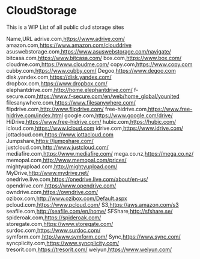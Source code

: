 # CloudStorage

This is a WIP List of all public clud storage sites

Name,URL
adrive.com,https://www.adrive.com/
amazon.com,https://www.amazon.com/clouddrive
asuswebstorage.com,https://www.asuswebstorage.com/navigate/
bitcasa.com,https://www.bitcasa.com/
box.com,https://www.box.com/
cloudme.com,https://www.cloudme.com/
copy.com,https://www.copy.com
cubby.com,https://www.cubby.com/
Degoo,https://www.degoo.com
disk.yandex.com,https://disk.yandex.com/
dropbox.com,https://www.dropbox.com/
elephantdrive.com,http://home.elephantdrive.com/
f-secure.com,https://www.f-secure.com/en/web/home_global/younited
filesanywhere.com,https://www.filesanywhere.com/
flipdrive.com,http://www.flipdrive.com/
free-hidrive.com,https://www.free-hidrive.com/index.html
google.com,https://www.google.com/drive/
HiDrive,https://www.free-hidrive.com/
hubic.com,https://hubic.com/
icloud.com,https://www.icloud.com
idrive.com,https://www.idrive.com/
jottacloud.com,https://www.jottacloud.com
Jumpshare,https://jumpshare.com/
justcloud.com,http://www.justcloud.com/
mediafire.com,https://www.mediafire.com/
mega.co.nz,https://mega.co.nz/
memopal.com,http://www.memopal.com/prices/
mightyupload.com,http://mightyupload.com/
MyDrive,http://www.mydrive.net/
onedrive.live.com,https://onedrive.live.com/about/en-us/
opendrive.com,https://www.opendrive.com/
owndrive.com,https://owndrive.com/
ozibox.com,http://www.ozibox.com/Default.aspx
pcloud.com,https://www.pcloud.com/
S3,https://aws.amazon.com/s3
seafile.com,http://seafile.com/en/home/
SFShare,http://sfshare.se/
spideroak.com,https://spideroak.com/
storegate.com,https://www.storegate.com/
surdoc.com,https://www.surdoc.com/
symform.com,http://www.symform.com/
Sync,https://www.sync.com/
syncplicity.com,https://www.syncplicity.com/
tresorit.com,https://tresorit.com/
weiyun,https://www.weiyun.com/
